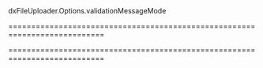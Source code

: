 <!--id-->dxFileUploader.Options.validationMessageMode<!--/id-->
===========================================================================
<!--hidden--><!--/hidden-->
===========================================================================

